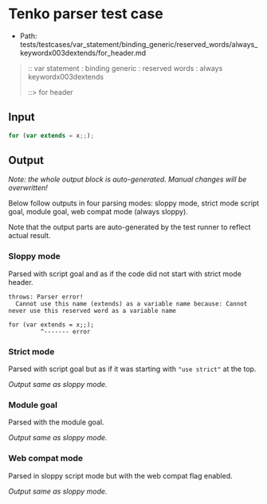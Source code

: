# Tenko parser test case

- Path: tests/testcases/var_statement/binding_generic/reserved_words/always_keywordx003dextends/for_header.md

> :: var statement : binding generic : reserved words : always keywordx003dextends
>
> ::> for header

## Input

`````js
for (var extends = x;;);
`````

## Output

_Note: the whole output block is auto-generated. Manual changes will be overwritten!_

Below follow outputs in four parsing modes: sloppy mode, strict mode script goal, module goal, web compat mode (always sloppy).

Note that the output parts are auto-generated by the test runner to reflect actual result.

### Sloppy mode

Parsed with script goal and as if the code did not start with strict mode header.

`````
throws: Parser error!
  Cannot use this name (extends) as a variable name because: Cannot never use this reserved word as a variable name

for (var extends = x;;);
         ^------- error
`````

### Strict mode

Parsed with script goal but as if it was starting with `"use strict"` at the top.

_Output same as sloppy mode._

### Module goal

Parsed with the module goal.

_Output same as sloppy mode._

### Web compat mode

Parsed in sloppy script mode but with the web compat flag enabled.

_Output same as sloppy mode._
